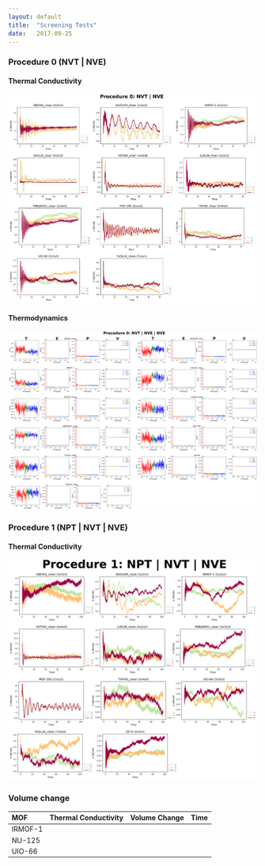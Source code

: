 ```yaml
---
layout: default
title:  "Screening Tests"
date:   2017-09-25
---
```


### Procedure 0 (NVT | NVE)

#### Thermal Conductivity
<p align="center"> <img src="img/P0-k.png"> </p>

#### Thermodynamics
<p align="center"> <img src="img/P0-thermo.png"> </p>

### Procedure 1 (NPT | NVT | NVE)

#### Thermal Conductivity
<p align="center"> <img src="img/P1-k.png"> </p>

### Volume change



| MOF   |Thermal Conductivity|Volume Change|Time|
|:------|:------------------:|:-----------:|:--:|
|IRMOF-1|                    |             |    |
|NU-125 |                    |             |    |
|UIO-66 |                    |             |    |
